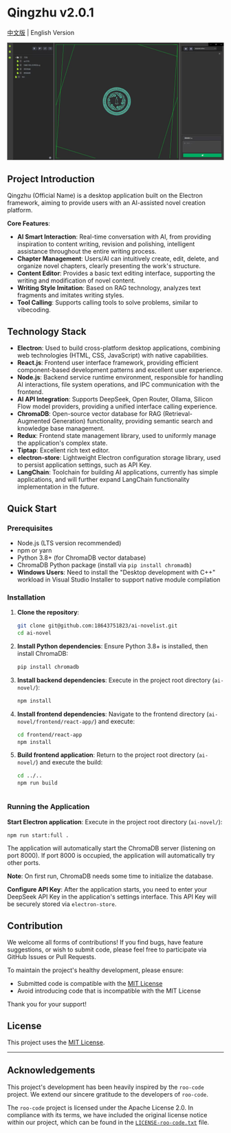 # Qingzhu v2.0.1

[中文版](README.md) | English Version

![Project Screenshot](images/示例图片.jpg)
## Project Introduction

Qingzhu (Official Name) is a desktop application built on the Electron framework, aiming to provide users with an AI-assisted novel creation platform.

**Core Features**:
*   **AI Smart Interaction**: Real-time conversation with AI, from providing inspiration to content writing, revision and polishing, intelligent assistance throughout the entire writing process.
*   **Chapter Management**: Users/AI can intuitively create, edit, delete, and organize novel chapters, clearly presenting the work's structure.
*   **Content Editor**: Provides a basic text editing interface, supporting the writing and modification of novel content.
*   **Writing Style Imitation**: Based on RAG technology, analyzes text fragments and imitates writing styles.
*   **Tool Calling**: Supports calling tools to solve problems, similar to vibecoding.

## Technology Stack

*   **Electron**: Used to build cross-platform desktop applications, combining web technologies (HTML, CSS, JavaScript) with native capabilities.
*   **React.js**: Frontend user interface framework, providing efficient component-based development patterns and excellent user experience.
*   **Node.js**: Backend service runtime environment, responsible for handling AI interactions, file system operations, and IPC communication with the frontend.
*   **AI API Integration**: Supports DeepSeek, Open Router, Ollama, Silicon Flow model providers, providing a unified interface calling experience.
*   **ChromaDB**: Open-source vector database for RAG (Retrieval-Augmented Generation) functionality, providing semantic search and knowledge base management.
*   **Redux**: Frontend state management library, used to uniformly manage the application's complex state.
*   **Tiptap**: Excellent rich text editor.
*   **electron-store**: Lightweight Electron configuration storage library, used to persist application settings, such as API Key.
*   **LangChain**: Toolchain for building AI applications, currently has simple applications, and will further expand LangChain functionality implementation in the future.



## Quick Start

### Prerequisites

*   Node.js (LTS version recommended)
*   npm or yarn
*   Python 3.8+ (for ChromaDB vector database)
*   ChromaDB Python package (install via `pip install chromadb`)
*   **Windows Users**: Need to install the "Desktop development with C++" workload in Visual Studio Installer to support native module compilation

### Installation

1.  **Clone the repository**:
    ```bash
    git clone git@github.com:18643751823/ai-novelist.git
    cd ai-novel
    ```

2.  **Install Python dependencies**:
    Ensure Python 3.8+ is installed, then install ChromaDB:
    ```bash
    pip install chromadb
    ```

3.  **Install backend dependencies**:
    Execute in the project root directory (`ai-novel/`):
    ```bash
    npm install
    ```
4.  **Install frontend dependencies**:
    Navigate to the frontend directory (`ai-novel/frontend/react-app/`) and execute:
    ```bash
    cd frontend/react-app
    npm install
    ```

5.  **Build frontend application**:
    Return to the project root directory (`ai-novel/`) and execute the build:
    ```bash
    cd ../..
    npm run build
    ```
    ```

### Running the Application

**Start Electron application**:
Execute in the project root directory (`ai-novel/`):
```bash
npm run start:full .
```

The application will automatically start the ChromaDB server (listening on port 8000). If port 8000 is occupied, the application will automatically try other ports.

**Note**: On first run, ChromaDB needs some time to initialize the database.

**Configure API Key**:
After the application starts, you need to enter your DeepSeek API Key in the application's settings interface. This API Key will be securely stored via `electron-store`.


## Contribution

We welcome all forms of contributions! If you find bugs, have feature suggestions, or wish to submit code, please feel free to participate via GitHub Issues or Pull Requests.

To maintain the project's healthy development, please ensure:
- Submitted code is compatible with the [MIT License](LICENSE)
- Avoid introducing code that is incompatible with the MIT License

Thank you for your support!

## License

This project uses the [MIT License](LICENSE).


---

## Acknowledgements

This project's development has been heavily inspired by the `roo-code` project. We extend our sincere gratitude to the developers of `roo-code`.

The `roo-code` project is licensed under the Apache License 2.0. In compliance with its terms, we have included the original license notice within our project, which can be found in the [`LICENSE-roo-code.txt`](./LICENSE-roo-code.txt) file.
